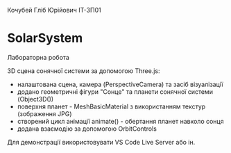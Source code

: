 Кочубей Гліб Юрійович
IT-ЗП01

# SolarSystem

Лабораторна робота

3D сцена сонячної системи за допомогою Three.js:

- налаштована сцена, камера (PerspectiveCamera) та засіб візуалізації
- додано геометричні фігури "Сонце" та планети сонячної системи (Object3D())
- поверхня планет - MeshBasicMaterial з використанням текстур (зображення JPG)
- створений цикл анімації animate() - обертання планет навколо сонця
- додана взаємодію за допомогою OrbitControls

Для демонстрації використовувати VS Code Live Server або ін. 
